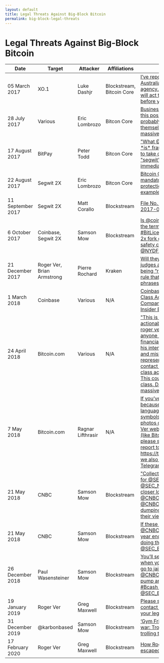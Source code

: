 ```yaml
---
layout: default
title: Legal Threats Against Big-Block Bitcoin
permalink: big-block-legal-threats
---
```


# Legal Threats Against Big-Block Bitcoin

| Date              | Target                     | Attacker          | Affiliations              | Source                                                                                                                                                                                                                                                                                                                                                                                                                                                            |
| ----------------- | -------------------------- | ----------------- | ------------------------- | ----------------------------------------------------------------------------------------------------------------------------------------------------------------------------------------------------------------------------------------------------------------------------------------------------------------------------------------------------------------------------------------------------------------------------------------------------------------- |
| 05 March 2017     | XO.1                       | Luke Dashjr       | Blockstream, Bitcoin Core | [](https://np.reddit.com/r/Bitcoin/comments/5xkvc1/psa_were_running_a_stress_test_of_our_blockchain/deizcgq/)[I’ve reported you to the Australian cyber-crime agency. Hopefully they will act to stop you before your attack.](https://np.reddit.com/r/Bitcoin/comments/5xkvc1/psa_were_running_a_stress_test_of_our_blockchain/deizcgq/)                                                                                                                         |
| 28 July 2017      | Various                    | Eric Lombrozo     | Bitcon Core               | [](https://twitter.com/eric_lombrozo/status/890900135990837249)[Businesses that take this position are probably setting themselves up for massive legal liabilities.](https://twitter.com/eric_lombrozo/status/890900135990837249)                                                                                                                                                                                                                                |
| 17 August 2017    | BitPay                     | Peter Todd        | Bitcon Core               | [](https://www.reddit.com/r/Bitcoin/comments/6uaw4y/peter_todd_on_second_thought_im_changing_my_mind/)["What @BitPay just did \*is\* fraud. They need to take down their "segwit" upgrade post immediately."](https://www.reddit.com/r/Bitcoin/comments/6uaw4y/peter_todd_on_second_thought_im_changing_my_mind/)                                                                                                                                                 |
| 22 August 2017    | Segwit 2X                  | Eric Lombrozo     | Bitcon Core               | [](https://lists.linuxfoundation.org/pipermail/bitcoin-segwit2x/2017-August/000259.html)[Bitcoin Cash's mandatory replay protection - an example for B2X](https://lists.linuxfoundation.org/pipermail/bitcoin-segwit2x/2017-August/000259.html)                                                                                                                                                                                                                   |
| 11 September 2017 | Segwit 2X                  | Matt Corallo      | Blockstream               | [](https://www.sec.gov/comments/sr-nysearca-2017-06/nysearca201706-161046.htm)[File No. SR-NYSEArca-2017-06](https://www.sec.gov/comments/sr-nysearca-2017-06/nysearca201706-161046.htm)                                                                                                                                                                                                                                                                          |
| 6 October 2017    | Coinbase, Segwit 2X        | Samson Mow        | Blockstream               | [](https://twitter.com/Excellion/status/916491407270879232)[Is @coinbase breaking the terms of the #BitLicense Endorsing 2x fork definitely raises safety concerns.<br>@NYDFS](https://twitter.com/Excellion/status/916491407270879232)                                                                                                                                                                                                                           |
| 21 December 2017  | Roger Ver, Brian Armstrong | Pierre Rochard    | Kraken                    | [](https://twitter.com/pierre_rochard/status/943870400840306694?s=20)[Will they also accuse judges and juries of being “retarded” if they rule that the two phrases too similar?](https://twitter.com/pierre_rochard/status/943870400840306694?s=20)                                                                                                                                                                                                              |
| 1 March 2018      | Coinbase                   | Various           | N/A                       | [](https://cointelegraph.com/news/coinbase-user-files-class-action-against-company-claims-insider-bch-trading)[Coinbase User Files Class Action Against Company, Claims Insider BCH Trading](https://cointelegraph.com/news/coinbase-user-files-class-action-against-company-claims-insider-bch-trading)                                                                                                                                                          |
| 24 April 2018     | Bitcoin.com                | Various           | N/A                       | [](https://www.reddit.com/r/Bitcoin/comments/8emf82/this_is_legally_actionable_fraud_by_roger_ver_i/)["This is legally actionable fraud by roger ver. I encourage anyone who has been financially harmed by his intentional deceit and misleading representations to contact a reputable class action attorney. This could be a huge class. Damages massive."](https://www.reddit.com/r/Bitcoin/comments/8emf82/this_is_legally_actionable_fraud_by_roger_ver_i/) |
| 7 May 2018        | Bitcoin.com                | Ragnar Lifthrasir | N/A                       | [](https://twitter.com/Ragnarly/status/990212856820809729?ref_src=twsrc%5Etfw)[If you’ve lost bitcoin because of misleading language, ticker symbols, graphics, or photos on any Roger Ver website or wallet (like Bitcoin .com) please submit your report to: https://t.co/Tvk2YG4bju we also have a Telegram group.](https://twitter.com/Ragnarly/status/990212856820809729?ref_src=twsrc%5Etfw)                                                                |
| 21 May 2018       | CNBC                       | Samson Mow        | Blockstream               | [](https://twitter.com/Excellion/status/998762417470373888?s=20)["Collecting some gems for @SEC\_Enforcement @SEC\_News to take a closer look at @CNBCFastMoney @CNBC pumping and dumping altcoins on their viewers."](https://twitter.com/Excellion/status/998762417470373888?s=20)                                                                                                                                                                              |
| 21 May 2018       | CNBC                       | Samson Mow        | Blockstream               | [](https://twitter.com/Excellion/status/976628574919671808?s=20)[If these guys at @CNBC aren’t in jail by year end, someone isn’t doing their job. @SEC\_Enforcement](https://twitter.com/Excellion/status/976628574919671808?s=20)                                                                                                                                                                                                                               |
| 26 December 2018  | Paul Wasensteiner          | Samson Mow        | Blockstream               | [You’ll see real cheering when you and your wife go to jail for using @CNBCFastMoney to pump and dump #Bcash on noobs. @SEC\_Enforcement.](https://coinspice.io/news/bitcoin-dev-company-blockstream-cso-urges-jailing-of-bitcoin-cash-proponents/)                                                                                                                                                                                                               |
| 19 January 2019   | Roger Ver                  | Greg Maxwell      | Blockstream               | [](https://www.reddit.com/r/btc/comments/ahu9zo/please_send_me_the_contact_information_for_your/)[Please send me the contact information for your legal council](https://www.reddit.com/r/btc/comments/ahu9zo/please_send_me_the_contact_information_for_your/)                                                                                                                                                                                                   |
| 31 December 2019  | @karbonbased               | Samson Mow        | Blockstream               | [‘Gym Friend’ meme war: Troll trolled after trolling troll](https://modernconsensus.com/people/gym-friend-meme-war-troll-trolled-after-trolling-troll/)                                                                                                                                                                                                                                                                                                           |
| 17 February 2020  | Roger Ver                  | Greg Maxwell      | Blockstream               | [](https://www.reddit.com/r/btc/comments/f5lm9r/how_roger_ver_escaped_taxes/fhzg431/?utm_source=share&utm_medium=web2x)[How Roger Ver escaped taxes](https://www.reddit.com/r/btc/comments/f5lm9r/how_roger_ver_escaped_taxes/fhzg431/?utm_source=share&utm_medium=web2x)                                                                                                                                                                                         |
